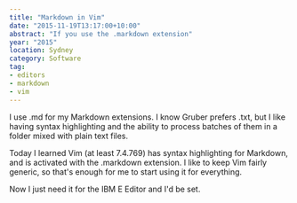 ```yaml
---
title: "Markdown in Vim"
date: "2015-11-19T13:17:00+10:00"
abstract: "If you use the .markdown extension"
year: "2015"
location: Sydney
category: Software
tag:
- editors
- markdown
- vim
---
```

I use .md for my Markdown extensions. I know Gruber prefers .txt, but I like having syntax highlighting and the ability to process batches of them in a folder mixed with plain text files.

Today I learned Vim (at least 7.4.769) has syntax highlighting for Markdown, and is activated with the .markdown extension. I like to keep Vim fairly generic, so that's enough for me to start using it for everything.

Now I just need it for the IBM E Editor and I'd be set.

